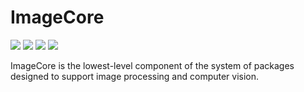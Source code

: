 # ImageCore

[![][action-img]][action-url]
[![][pkgeval-img]][pkgeval-url]
[![][docs-stable-img]][docs-stable-url]
[![][docs-dev-img]][docs-dev-url]

ImageCore is the lowest-level component of the system of packages
designed to support image processing and computer vision.


<!-- URLS -->

[pkgeval-img]: https://juliaci.github.io/NanosoldierReports/pkgeval_badges/I/ImageCore.svg
[pkgeval-url]: https://juliaci.github.io/NanosoldierReports/pkgeval_badges/report.html
[action-img]: https://github.com/JuliaImages/ImageCore.jl/workflows/Unit%20test/badge.svg
[action-url]: https://github.com/JuliaImages/ImageCore.jl/actions
[docs-stable-img]: https://img.shields.io/badge/docs-stable-blue.svg
[docs-stable-url]: https://JuliaImages.github.io/ImageCore.jl/stable
[docs-dev-img]: https://img.shields.io/badge/docs-dev-blue.svg
[docs-dev-url]: https://JuliaImages.github.io/ImageCore.jl/latest
